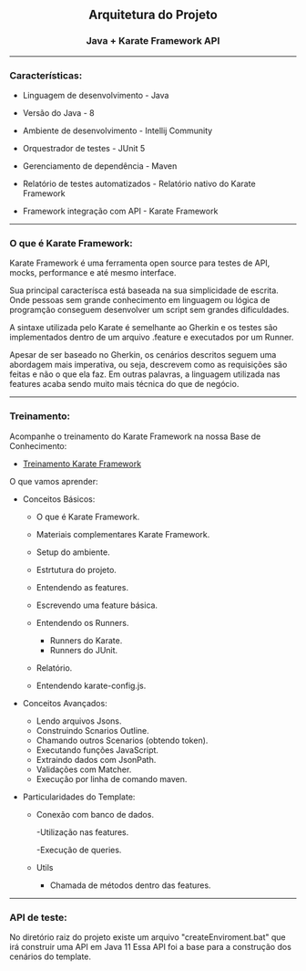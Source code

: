 ## <center>Arquitetura do Projeto</center>
<h3><center> Java + Karate Framework API </center></h3>

---------------------------------------------------
<h3> Características: </h3>

- Linguagem de desenvolvimento - Java

- Versão do Java - 8

- Ambiente de desenvolvimento - Intellij Community

- Orquestrador de testes - JUnit 5

- Gerenciamento de dependência - Maven

- Relatório de testes automatizados - Relatório nativo do Karate Framework

- Framework integração com API - Karate Framework


---------------------------------------------------
<h3> O que é Karate Framework: </h3>
Karate Framework é uma ferramenta open source para testes de API, mocks, performance e até mesmo interface.

Sua principal caracterísca está baseada na sua simplicidade de escrita. Onde pessoas sem grande conhecimento em linguagem 
ou lógica de programção conseguem desenvolver um script sem grandes dificuldades.

A sintaxe utilizada pelo Karate é semelhante ao Gherkin e os testes são implementados dentro de um arquivo .feature e 
executados por um Runner.

Apesar de ser baseado no Gherkin, os cenários descritos seguem uma abordagem mais imperativa, ou seja, descrevem como 
as requisições são feitas e não o que ela faz. Em outras palavras, a linguagem utilizada nas features acaba sendo muito 
mais técnica do que de negócio.




---------------------------------------------------
<h3> Treinamento: </h3>

Acompanhe o treinamento do Karate Framework na nossa Base de Conhecimento:

  - [Treinamento Karate Framework](https://docs.google.com/presentation/d/1NNiceW5UJCchvQuzSgcq9Yl77mDAFWQmiApnIryyv7k/edit#slide=id.g109fb20fb61_1_126)

O que vamos aprender:

- Conceitos Básicos:

  - O que é Karate Framework.
  - Materiais complementares Karate Framework.
  - Setup do ambiente.
  - Estrtutura do projeto.
  - Entendendo as features.
  - Escrevendo uma feature básica.
  - Entendendo os Runners.
  
    - Runners do Karate.
    - Runners do JUnit.
  - Relatório.
  - Entendendo karate-config.js.


- Conceitos Avançados:

  - Lendo arquivos Jsons.
  - Construindo Scnarios Outline.
  - Chamando outros Scenarios (obtendo token).
  - Executando funções JavaScript.
  - Extraindo dados com JsonPath.
  - Validações com Matcher.
  - Execução por linha de comando maven.
  

- Particularidades do Template:

  - Conexão com banco de dados.

    -Utilização nas features.

    -Execução de queries.
  
  - Utils
  
    - Chamada de métodos dentro das features.

---------------------------------------------------
<h3> API de teste: </h3>

No diretório raiz do projeto existe um arquivo 
"createEnviroment.bat" que irá construir uma API em Java 11
Essa API foi a base para a construção dos cenários do template. 
